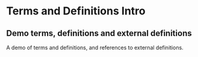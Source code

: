 # Terms and Definitions Intro

## Demo terms, definitions and external definitions

A demo of terms and definitions, and references to external definitions.
